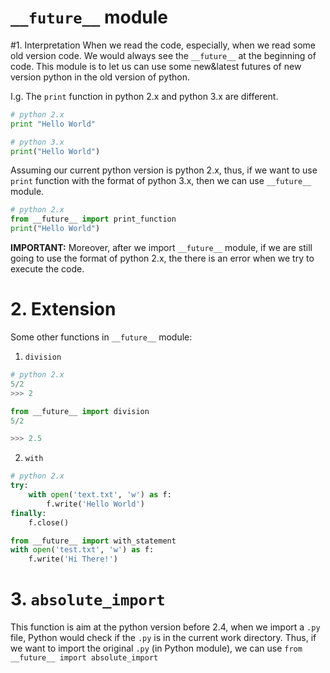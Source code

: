 # `__future__` module

#1. Interpretation
When we read the code, especially, when we read some old version code. We would always see 
the `__future__` at the beginning of code. This module is to let us can use some new&latest
futures of new version python in the old version of python. 

I.g. The `print` function in python 2.x and python 3.x are different.
```python
# python 2.x 
print "Hello World"

# python 3.x
print("Hello World")
```
Assuming our current python version is python 2.x, thus, if we want to use `print` function
with the format of python 3.x, then we can use `__future__` module. 
```python
# python 2.x
from __future__ import print_function
print("Hello World")
```
**IMPORTANT:**
Moreover, after we import `__future__` module, if we are still going to use the format of python 2.x,
the there is an error when we try to execute the code.

# 2. Extension
Some other functions in `__future__` module:
1. `division`
```python
# python 2.x
5/2
>>> 2

from __future__ import division
5/2

>>> 2.5
```
2. `with`
```python
# python 2.x
try:
    with open('text.txt', 'w') as f:
        f.write('Hello World')
finally:
    f.close()

from __future__ import with_statement
with open('test.txt', 'w') as f:
    f.write('Hi There!')
```
# 3. `absolute_import`
This function is aim at the python version before 2.4, when we import a `.py` file, Python would 
check if the `.py` is in the current work directory. Thus, if we want to import the original `.py` (in Python module),
we can use `from __future__ import absolute_import`
